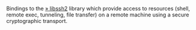 Bindings to the
<a href="http://libssh2.org/" class="link external">» libssh2</a>
library which provide access to resources (shell, remote exec,
tunneling, file transfer) on a remote machine using a secure
cryptographic transport.
